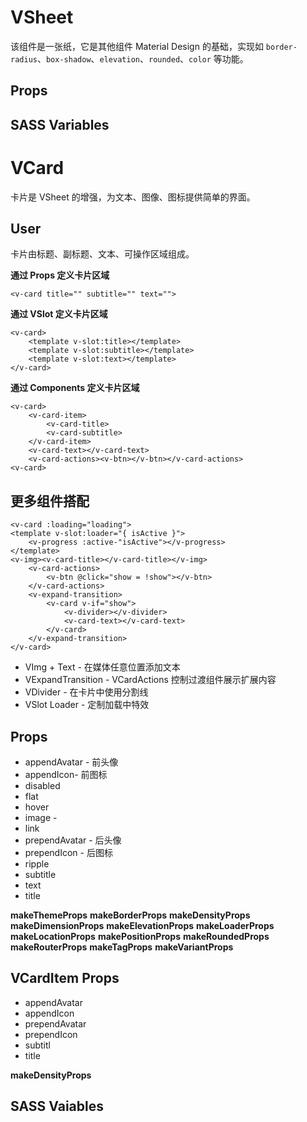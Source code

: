 # VSheet

该组件是一张纸，它是其他组件 Material Design 的基础，实现如 `border-radius`、`box-shadow`、`elevation`、`rounded`、`color` 等功能。

## Props

## SASS Variables

# VCard

卡片是 VSheet 的增强，为文本、图像、图标提供简单的界面。

## User

卡片由标题、副标题、文本、可操作区域组成。

**通过 Props 定义卡片区域**

	<v-card title="" subtitle="" text="">

**通过 VSlot 定义卡片区域**

	<v-card>
		<template v-slot:title></template>
		<template v-slot:subtitle></template>
		<template v-slot:text></template>
	</v-card>	

**通过 Components 定义卡片区域**

	<v-card>
		<v-card-item>
			<v-card-title>
			<v-card-subtitle>
		</v-card-item>	
		<v-card-text></v-card-text>
		<v-card-actions><v-btn></v-btn></v-card-actions>
	<v-card>	

## 更多组件搭配

	<v-card :loading="loading">
	<template v-slot:loader="{ isActive }">
		<v-progress :active-"isActive"></v-progress>
	</template>
	<v-img><v-card-title></v-card-title></v-img>	
		<v-card-actions>
			<v-btn @click="show = !show"></v-btn>
		</v-card-actions>
		<v-expand-transition>
			<v-card v-if="show">
				<v-divider></v-divider>
				<v-card-text></v-card-text>
			</v-card>
		</v-expand-transition>
	</v-card>

- VImg + Text - 在媒体任意位置添加文本
- VExpandTransition - VCardActions 控制过渡组件展示扩展内容
- VDivider - 在卡片中使用分割线
- VSlot Loader - 定制加载中特效

## Props

- appendAvatar - 前头像
- appendIcon- 前图标
- disabled
- flat
- hover
- image - 
- link
- prependAvatar - 后头像
- prependIcon - 后图标
- ripple
- subtitle
- text
- title

**makeThemeProps**
**makeBorderProps**
**makeDensityProps**
**makeDimensionProps**
**makeElevationProps**
**makeLoaderProps**
**makeLocationProps**
**makePositionProps**
**makeRoundedProps**
**makeRouterProps**
**makeTagProps**
**makeVariantProps**

## VCardItem Props

- appendAvatar
- appendIcon
- prependAvatar
- prependIcon
- subtitl
- title

**makeDensityProps**

## SASS Vaiables

